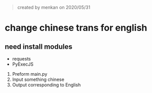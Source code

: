 > created by menkan on 2020/05/31 

# change chinese trans for english

## need install modules

* requests
* PyExecJS


1. Preform main.py
1. Input something chinese
1. Output corresponding to English
